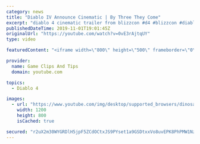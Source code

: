 ```yaml
---
category: news
title: "Diablo IV Announce Cinematic | By Three They Come"
excerpt: "diablo 4 cinematic trailer from blizzcon #d4 #blizzcon #diablo."
publishedDateTime: 2019-11-01T19:01:45Z
originalUrl: "https://youtube.com/watch?v=0vE3rAjtqUY"
type: video

featuredContent: "<iframe width=\"800\" height=\"500\" frameborder=\"0\" src=\"https://www.youtube.com/embed/0vE3rAjtqUY\" allow=\"accelerometer; autoplay; encrypted-media; gyroscope; picture-in-picture\" allowfullscreen></iframe>"

provider:
  name: Game Clips And Tips
  domain: youtube.com

topics:
  - Diablo 4

images:
  - url: "https://www.youtube.com/img/desktop/supported_browsers/dinosaur.png"
    width: 1200
    height: 800
    isCached: true

secured: "r2uX2m30WYGRDlH5jpF5ZCdOCtxJS9PYset1a9GSDtxxVo8uvEPK8PhPMW1NzpNwpWUbbOniIlaFyS9A5/9FcIbmBEUCReL3ypmPBgYOQ37Hgip5sTSwOcYAUTEg3ESVSEz6Z4RXSR0fq/R3Knb2+wdBEc1oHpCT9otBF+dJPpFqlpHJYeI+du1ItZlY8WQugcWucABT4DFnIIUcZhU7JKCtSkFEhrFvs7ROwZSEVzMIm0XJ/tbDs8q/g2YqpFW6/nILadSMCUixAs9cR4COSXf2onTji/BScDLTWl9iu4o3ZdZ8oYVDrxJNte+m2mH9hpCqXclx7W/+/cWDEbXVWVvB/Sg3SPykTjR/R0nC+sEdcFe2DLhyZa2Eb344su8U7UJjGROdTI28KrkeI5tDLA==;dNEENuL2iVX3fNhwMdxHyQ=="
---
```


